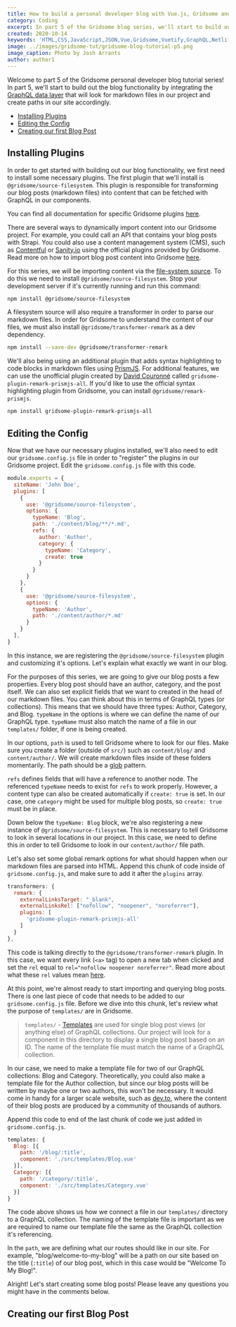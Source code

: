 ```yaml
---
title: How to build a personal developer blog with Vue.js, Gridsome and Vuetify (Part 5)
category: Coding
excerpt: In part 5 of the Gridsome blog series, we'll start to build out the blog functionality.
created: 2020-10-14
keywords: 'HTML,CSS,JavaScript,JSON,Vue,Gridsome,Vuetify,GraphQL,Netlify'
image: ../images/gridsome-tut/gridsome-blog-tutorial-p5.png
image_caption: Photo by Josh Arrants
author: author1
---
```


Welcome to part 5 of the Gridsome personal developer blog tutorial series! In part 5, we'll start to build out the blog functionality by integrating the [GraphQL data layer](https://gridsome.org/docs/data-layer/) that will look for markdown files in our project and create paths in our site accordingly.

- [Installing Plugins](#installing-plugins)
- [Editing the Config](#editing-the-config)
- [Creating our first Blog Post](#creating-our-first-blog-post)

## Installing Plugins

In order to get started with building out our blog functionality, we first need to install some necessary plugins. The first plugin that we'll install is `@gridsome/source-filesystem`. This plugin is responsible for transforming our blog posts (markdown files) into content that can be fetched with GraphQL in our components.

You can find all documentation for specific Gridsome plugins [here](https://gridsome.org/plugins/).

There are several ways to dynamically import content into our Gridsome project. For example, you could call an API that contains your blog posts with Strapi. You could also use a content management system (CMS), such as [Contentful](https://www.contentful.com/) or [Sanity.io](https://www.sanity.io/) using the official plugins provided by Gridsome. Read more on how to import blog post content into Gridsome [here](https://gridsome.org/docs/fetching-data/).

For this series, we will be importing content via the [file-system source](https://gridsome.org/docs/fetching-data/#import-with-source-plugins). To do this we need to install `@gridsome/source-filesystem`. Stop your development server if it's currently running and run this command:

```bash
npm install @gridsome/source-filesystem
```

A filesystem source will also require a transformer in order to parse our markdown files. In order for Gridsome to understand the content of our files, we must also install `@gridsome/transformer-remark` as a dev dependency.

```bash
npm install --save-dev @gridsome/transformer-remark
```

We'll also being using an additional plugin that adds syntax highlighting to code blocks in markdown files using [PrismJS](https://prismjs.com/). For additional features, we can use the unofficial plugin created by [David Couronné](https://www.npmjs.com/~davidcouronne) called `gridsome-plugin-remark-prismjs-all`. If you'd like to use the official syntax highlighting plugin from Gridsome, you can install `@gridsome/remark-prismjs`.

```bash
npm install gridsome-plugin-remark-prismjs-all
```

## Editing the Config

Now that we have our necessary plugins installed, we'll also need to edit our `gridsome.config.js` file in order to "register" the plugins in our Gridsome project. Edit the `gridsome.config.js` file with this code.

```js {codeTitle: "gridsome.config.js"}{numberLines: true}
module.exports = {
  siteName: 'John Doe',
  plugins: [
    {
      use: '@gridsome/source-filesystem',
      options: {
        typeName: 'Blog',
        path: './content/blog/**/*.md',
        refs: {
          author: 'Author',
          category: {
            typeName: 'Category',
            create: true
          }
        }
      }
    },
    {
      use: '@gridsome/source-filesystem',
      options: {
        typeName: 'Author',
        path: './content/author/*.md'
      }
    }
  ],
}
```

In this instance, we are registering the `@gridsome/source-filesystem` plugin and customizing it's options. Let's explain what exactly we want in our blog.

For the purposes of this series, we are going to give our blog posts a few properties. Every blog post should have an author, category, and the post itself. We can also set explicit fields that we want to created in the head of our markdown files. You can think about this in terms of GraphQL types (or collections). This means that we should have three types: Author, Category, and Blog. `typeName` in the options is where we can define the name of our GraphQL type. `typeName` must also match the name of a file in our `templates/` folder, if one is being created.

In our options, `path` is used to tell Gridsome where to look for our files. Make sure you create a folder (outside of `src/`) such as `content/blog/` and `content/author/`. We will create markdown files inside of these folders momentarily. The path should be a [glob](https://en.wikipedia.org/wiki/Glob_(programming)) pattern.

`refs` defines fields that will have a reference to another node. The referenced `typeName` needs to exist for `refs` to work properly. However, a content type can also be created automatically if `create: true` is set. In our case, one `category` might be used for multiple blog posts, so `create: true` must be in place.

Down below the `typeName: Blog` block, we're also registering a new instance of `@gridsome/source-filesystem`. This is necessary to tell Gridsome to look in several locations in our project. In this case, we need to define this in order to tell Gridsome to look in our `content/author/` file path.

Let's also set some global remark options for what should happen when our markdown files are parsed into HTML. Append this chunk of code inside of `gridsome.config.js`, and make sure to add it after the `plugins` array.

```js {codeTitle: "still gridsome.config.js"}{numberLines: 26}
transformers: {
  remark: {
    externalLinksTarget: "_blank",
    externalLinksRel: ["nofollow", "noopener", "noreferrer"],
    plugins: [
      'gridsome-plugin-remark-prismjs-all'
    ]
  }
},
```

This code is talking directly to the `@gridsome/transformer-remark` plugin. In this case, we want every link (`<a>` tag) to open a new tab when clicked and set the `rel` equal to `rel="nofollow noopener noreferrer"`. Read more about what these `rel` values mean [here](https://www.w3schools.com/TAGS/att_a_rel.asp).

At this point, we're almost ready to start importing and querying blog posts. There is one last piece of code that needs to be added to our `gridsome.config.js` file. Before we dive into this chunk, let's review what the purpose of `templates/` are in Gridsome.

> `templates/` - [Templates](https://gridsome.org/docs/templates/) are used for single blog post views (or anything else) of GraphQL collections. Our project will look for a component in this directory to display a single blog post based on an ID. The name of the template file must match the name of a GraphQL collection.

In our case, we need to make a template file for two of our GraphQL collections: Blog and Category. Theoretically, you could also make a template file for the Author collection, but since our blog posts will be written by maybe one or two authors, this won't be necessary. It would come in handy for a larger scale website, such as [dev.to](https://dev.to), where the content of their blog posts are produced by a community of thousands of authors.

Append this code to end of the last chunk of code we just added in `gridsome.config.js`.

```js {codeTitle: "once again, gridsome.config.js"}{numberLines: 35}
templates: {
  Blog: [{
    path: '/blog/:title',
    component: './src/templates/Blog.vue'
  }],
  Category: [{
    path: '/category/:title',
    component: './src/templates/Category.vue'
  }]
}
```

The code above shows us how we connect a file in our `templates/` directory to a GraphQL collection. The naming of the template file is important as we are required to name our template file the same as the GraphQL collection it's referencing.

In the `path`, we are defining what our routes should like in our site. For example, "blog/welcome-to-my-blog" will be a path on our site based on the title (`:title`) of our blog post, which in this case would be "Welcome To My Blog!".

Alright! Let's start creating some blog posts! Please leave any questions you might have in the comments below.

<!-- ![404](https://res.cloudinary.com/josharrants/image/upload/v1606253226/josharrants.com/anomaly_t2antv.png) -->

## Creating our first Blog Post

